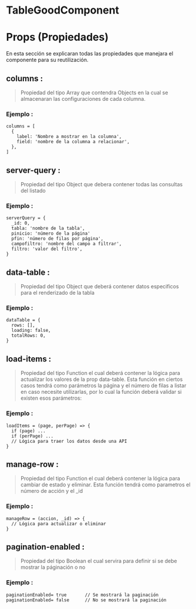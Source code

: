 # **TableGoodComponent**


# Props (Propiedades)

En esta sección se explicaran todas las propiedades que manejara el componente para su reutilización.

## columns :

> Propiedad del tipo Array que contendra Objects en la cual se almacenaran las configuraciones de cada columna.

### Ejemplo :

    columns = [
      {
        label: 'Nombre a mostrar en la columna',
        field: 'nombre de la columna a relacionar',
      },
    ]

## server-query :

> Propiedad del tipo Object que debera contener todas las consultas del listado

### Ejemplo :

    serverQuery = {
      _id: 0,
      tabla: 'nombre de la tabla',
      pinicio: 'número de la página'
      pfin: 'número de filas por página',
      campofiltro: 'nombre del campo a filtrar',
      filtro: 'valor del filtro',
    }

## data-table :

> Propiedad del tipo Object que deberá contener datos especificos para el renderizado de la tabla

### Ejemplo :

    dataTable = {
      rows: [],
      loading: false,
      totalRows: 0,
    }

## load-items :

> Propiedad del tipo Function el cual deberá contener la lógica para actualizar los valores de la prop data-table. Esta función en ciertos casos tendrá como parámetros la página y el número de filas a listar en caso necesite utilizarlas, por lo cual la función deberá validar si existen esos parámetros:

### Ejemplo :

    loadItems = (page, perPage) => {
      if (page) ...
      if (perPage) ...
      // Lógica para traer los datos desde una API
    }

## manage-row :

> Propiedad del tipo Function el cual deberá contener la lógica para cambiar de estado y eliminar. Esta función tendrá como parametros el número de acción y el _id

### Ejemplo :

    manageRow = (accion, _id) => {
      // Lógica para actualizar o eliminar
    }
## pagination-enabled :

> Propiedad del tipo Boolean el cual servira para definir si se debe mostrar la páginación o no

### Ejemplo :

    paginationEnabled= true       // Se mostrará la paginación
    paginationEnabled= false      // No se mostrará la paginación
